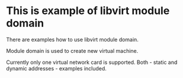 # This is example of libvirt module domain

There are examples how to use libvirt module domain. 

Module domain is used to create new virtual machine. 

Currently only one virtual network card is supported. Both - static and dynamic addresses - examples included.
